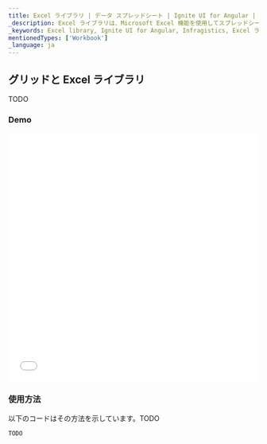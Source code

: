 ```yaml
---
title: Excel ライブラリ | データ スプレッドシート | Ignite UI for Angular | インフラジスティックス
_description: Excel ライブラリは、Microsoft Excel 機能を使用してスプレッドシート データを使用した作業が可能になります。Excel からアプリケーションへデータを簡単に転送できます。
_keywords: Excel library, Ignite UI for Angular, Infragistics, Excel ライブラリ, インフラジスティックス
mentionedTypes: ['Workbook']
_language: ja
---
```


## グリッドと Excel ライブラリ

TODO

### Demo

<div class="sample-container loading" style="height: 500px">
    <iframe id="excel-library-overview-sample-iframe" src='{environment:dvDemosBaseUrl}/excel-library/working-with-grids' width="100%" height="100%" seamless frameBorder="0" onload="onXPlatSampleIframeContentLoaded(this);"></iframe>
</div>

<div class="divider--half"></div>

### 使用方法

以下のコードはその方法を示しています。TODO

```ts
TODO
```

